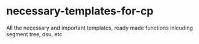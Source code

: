 # necessary-templates-for-cp
All the necessary and important templates, ready made functions inlcuding segment tree, dsu, etc
